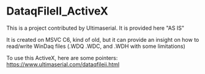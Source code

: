 # DataqFileII_ActiveX
This is a project contributed by Ultimaserial. It is provided here "AS IS"

It is created on MSVC C6, kind of old, but it can provide an insight on how to read/write WinDaq files (.WDQ .WDC, and .WDH with some limitations)

To use this ActiveX, here are some pointers: https://www.ultimaserial.com/dataqfileii.html
